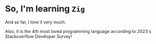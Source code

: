 # So, I'm learning `Zig`

And so far, I love it very much.

Also, it is the 4th most loved programming language according to 2023's Stackoverflow Developer Survey!